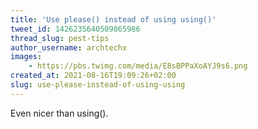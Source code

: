 ```yaml
---
title: 'Use please() instead of using using()'
tweet_id: 1426235640509865986
thread_slug: pest-tips
author_username: archtechx
images:
    - https://pbs.twimg.com/media/E8sBPPaXoAYJ9s6.png
created_at: 2021-08-16T19:09:26+02:00
slug: use-please-instead-of-using-using
---
```

Even nicer than using().

